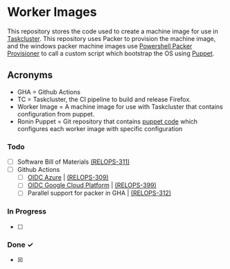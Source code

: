 # Worker Images
This repository stores the code used to create a machine image for use in [Taskcluster](https://github.com/taskcluster). This repository uses Packer to provision the machine image, and the windows packer machine images use [Powershell Packer Provisioner](https://developer.hashicorp.com/packer/docs/provisioners/powershell) to call a custom script which bootstrap the OS using [Puppet](https://www.puppet.com/docs/puppet/7/puppet_index.html).

## Acronyms

* GHA = Github Actions
* TC = Taskcluster, the CI pipeline to build and release Firefox.
* Worker Image = A machine image for use with Taskcluster that contains configuration from puppet.
* Ronin Puppet = Git repository that contains [puppet code](https://github.com/mozilla-platform-ops/ronin_puppet) which configures each worker image with specific configuration 

### Todo

- [ ] Software Bill of Materials [(RELOPS-311)](https://mozilla-hub.atlassian.net/browse/RELOPS-311)
- [ ] Github Actions
  - [ ] [OIDC Azure](https://docs.github.com/en/actions/deployment/security-hardening-your-deployments/configuring-openid-connect-in-azure) | [(RELOPS-309)](https://mozilla-hub.atlassian.net/browse/RELOPS-309)
  - [ ] [OIDC Google Cloud Platform](https://docs.github.com/en/actions/deployment/security-hardening-your-deployments/configuring-openid-connect-in-google-cloud-platform) | [(RELOPS-399)](https://mozilla-hub.atlassian.net/browse/RELOPS-399)
  - [ ] Parallel support for packer in GHA | [(RELOPS-312)](https://mozilla-hub.atlassian.net/browse/RELOPS-312)

### In Progress

- [ ] 

### Done ✓

- [x] 